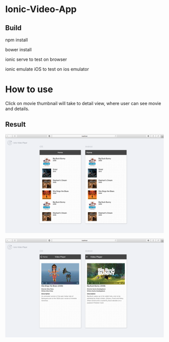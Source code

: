 # Ionic-Video-App

## Build

npm install  

bower install

ionic serve to test on browser

ionic emulate iOS to test on ios emulator

# How to use

Click on movie thumbnail will take to detail view, where user can see movie and details.

## Result

![alt text](screenshots/home.png)

![alt text](screenshots/detail.png)



 




